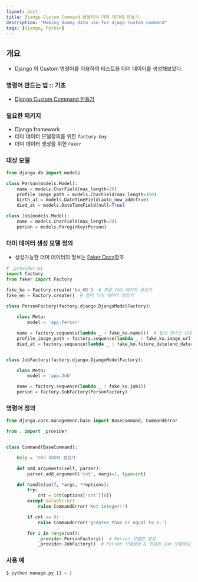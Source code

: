 ```yaml
---
layout: post
title: Django Custom Command 활용하여 더미 데이터 만들기
description: "Making dummy data use for djago custom command"
tags: [Django, Python]
---
```


## 개요
- Django 의 Custom 명령어를 이용하여 테스트용 더미 데이터를 생성해보았다.

### 명령어 만드는 법 :: 기초
- [Django Custom Command 만들기](https://laziness.xyz/2018/07/Django-Custom-Command)

### 필요한 패키지
- Django framework
- 더미 데이터 모델정의를 위한 `factory-boy`
- 더미 데이터 생성을 위한 `Faker`

### 대상 모델
```python
from django.db import models

class Person(models.Model):
    name = models.CharField(max_length=20)
    profile_image_path = models.CharField(max_length=150)
    birth_at = models.DateTimeField(auto_now_add=True)
    died_at = models.DateTimeField(null=True)

class Job(models.Model):
    name = models.CharField(max_length=20)
    person = models.ForeginKey(Person)

```

### 더미 데이터 생성 모델 정의
- 생성가능한 더미 데이터의 정보는 [Faker Docs](https://faker.readthedocs.io/en/latest/index.html)참조


```python
# _provider.py
import factory
from faker import Factory

fake_ko = Factory.create('ko_KR')  # 한글 더미 데이터 생성기
fake_en = Factory.create()  # 영어 더미 데이터 생성기

class PersonFactory(factory.django.DjangoModelFactory):
    
    class Meta:
        model = 'app.Person'

    name = factory.sequence(lambda _ : fake_ko.name())  # 람다 변수는 번호로 나오니 데이터에 필요하다면 이용가능
    profile_image_path = factory.sequence(lambda _ : fake_ko.image_url())
    died_at = factory.sequence(lambda _ : fake_ko.future_date(end_date='+30d'))


class JobFactory(factory.django.DjangoModelFactory):

    class Meta:
        model = 'app.Job'

    name = factory.sequence(lambda _ : fake_ko.job())
    person = factory.SubFactory(PersonFactory)
```

### 명령어 정의
```python
from django.core.management.base import BaseCommand, CommandError

from . import _provider


class Command(BaseCommand):

    help = '더미 데이터 생성기'

    def add_arguments(self, parser):
        parser.add_argument('cnt', nargs=1, type=int)

    def handle(self, *args, **options):
        try:
            cnt = int(options['cnt'][0])
        except ValueError:
            raise CommandError('Not integer!')

        if cnt <= 0:
            raise CommandError('greater than or equal to 1.')

        for i in range(cnt):
            _provider.PersonFactory()  # Person 모델만 생성
            _provider.JobFactory()  # Person 모델생성 & 연결된 Job 모델생성

```

### 사용 예
```bash
$ python manage.py [1 ~ ]
```